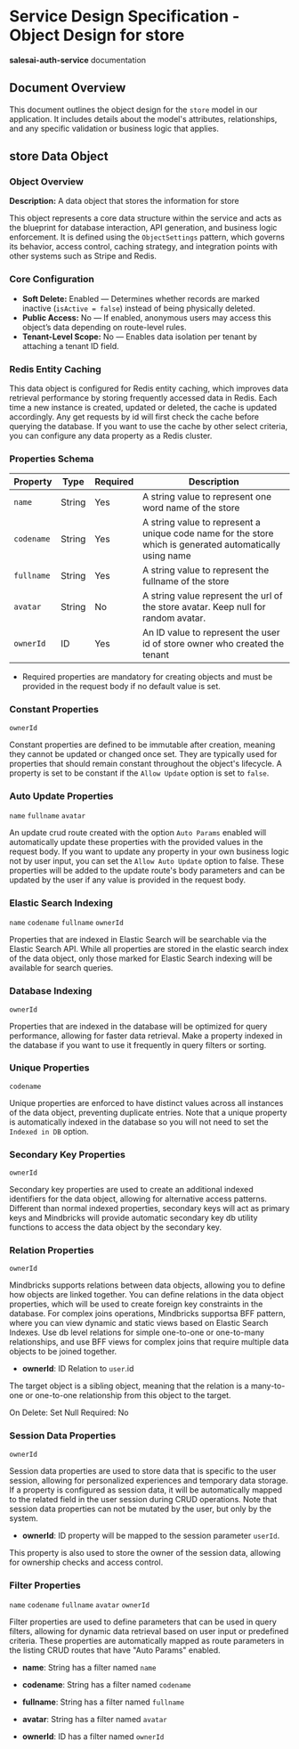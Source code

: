 # Service Design Specification - Object Design for store

**salesai-auth-service** documentation

## Document Overview

This document outlines the object design for the `store` model in our application. It includes details about the model's attributes, relationships, and any specific validation or business logic that applies.

## store Data Object

### Object Overview

**Description:** A data object that stores the information for store

This object represents a core data structure within the service and acts as the blueprint for database interaction, API generation, and business logic enforcement.
It is defined using the `ObjectSettings` pattern, which governs its behavior, access control, caching strategy, and integration points with other systems such as Stripe and Redis.

### Core Configuration

- **Soft Delete:** Enabled — Determines whether records are marked inactive (`isActive = false`) instead of being physically deleted.
- **Public Access:** No — If enabled, anonymous users may access this object’s data depending on route-level rules.
- **Tenant-Level Scope:** No — Enables data isolation per tenant by attaching a tenant ID field.

### Redis Entity Caching

This data object is configured for Redis entity caching, which improves data retrieval performance by storing frequently accessed data in Redis.
Each time a new instance is created, updated or deleted, the cache is updated accordingly. Any get requests by id will first check the cache before querying the database.
If you want to use the cache by other select criteria, you can configure any data property as a Redis cluster.

### Properties Schema

| Property   | Type   | Required | Description                                                                                              |
| ---------- | ------ | -------- | -------------------------------------------------------------------------------------------------------- |
| `name`     | String | Yes      | A string value to represent one word name of the store                                                   |
| `codename` | String | Yes      | A string value to represent a unique code name for the store which is generated automatically using name |
| `fullname` | String | Yes      | A string value to represent the fullname of the store                                                    |
| `avatar`   | String | No       | A string value represent the url of the store avatar. Keep null for random avatar.                       |
| `ownerId`  | ID     | Yes      | An ID value to represent the user id of store owner who created the tenant                               |

- Required properties are mandatory for creating objects and must be provided in the request body if no default value is set.

### Constant Properties

`ownerId`

Constant properties are defined to be immutable after creation, meaning they cannot be updated or changed once set. They are typically used for properties that should remain constant throughout the object's lifecycle.
A property is set to be constant if the `Allow Update` option is set to `false`.

### Auto Update Properties

`name` `fullname` `avatar`

An update crud route created with the option `Auto Params` enabled will automatically update these properties with the provided values in the request body.
If you want to update any property in your own business logic not by user input, you can set the `Allow Auto Update` option to false.
These properties will be added to the update route's body parameters and can be updated by the user if any value is provided in the request body.

### Elastic Search Indexing

`name` `codename` `fullname` `ownerId`

Properties that are indexed in Elastic Search will be searchable via the Elastic Search API.
While all properties are stored in the elastic search index of the data object, only those marked for Elastic Search indexing will be available for search queries.

### Database Indexing

`ownerId`

Properties that are indexed in the database will be optimized for query performance, allowing for faster data retrieval.
Make a property indexed in the database if you want to use it frequently in query filters or sorting.

### Unique Properties

`codename`

Unique properties are enforced to have distinct values across all instances of the data object, preventing duplicate entries.
Note that a unique property is automatically indexed in the database so you will not need to set the `Indexed in DB` option.

### Secondary Key Properties

`ownerId`

Secondary key properties are used to create an additional indexed identifiers for the data object, allowing for alternative access patterns.
Different than normal indexed properties, secondary keys will act as primary keys and Mindbricks will provide automatic secondary key db utility functions to access the data object by the secondary key.

### Relation Properties

`ownerId`

Mindbricks supports relations between data objects, allowing you to define how objects are linked together.
You can define relations in the data object properties, which will be used to create foreign key constraints in the database.
For complex joins operations, Mindbricks supportsa BFF pattern, where you can view dynamic and static views based on Elastic Search Indexes.
Use db level relations for simple one-to-one or one-to-many relationships, and use BFF views for complex joins that require multiple data objects to be joined together.

- **ownerId**: ID
  Relation to `user`.id

The target object is a sibling object, meaning that the relation is a many-to-one or one-to-one relationship from this object to the target.

On Delete: Set Null
Required: No

### Session Data Properties

`ownerId`

Session data properties are used to store data that is specific to the user session, allowing for personalized experiences and temporary data storage.
If a property is configured as session data, it will be automatically mapped to the related field in the user session during CRUD operations.
Note that session data properties can not be mutated by the user, but only by the system.

- **ownerId**: ID property will be mapped to the session parameter `userId`.

This property is also used to store the owner of the session data, allowing for ownership checks and access control.

### Filter Properties

`name` `codename` `fullname` `avatar` `ownerId`

Filter properties are used to define parameters that can be used in query filters, allowing for dynamic data retrieval based on user input or predefined criteria.
These properties are automatically mapped as route parameters in the listing CRUD routes that have "Auto Params" enabled.

- **name**: String has a filter named `name`

- **codename**: String has a filter named `codename`

- **fullname**: String has a filter named `fullname`

- **avatar**: String has a filter named `avatar`

- **ownerId**: ID has a filter named `ownerId`

